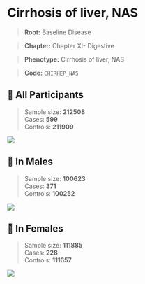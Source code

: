# Cirrhosis of liver, NAS

> **Root:** Baseline Disease  

> **Chapter:** Chapter XI- Digestive  

> **Phenotype:** Cirrhosis of liver, NAS  

> **Code:** `CHIRHEP_NAS`

## 🧪 All Participants  
> Sample size: **212508**  
> Cases: **599**  
> Controls: **211909**
<img src="/Disease/Figures/ALL/Incidence/CHIRHEP_NAS.png"/>
<CsvTable src="/Disease/Data/ALL/Incidence/COX_CHIRHEP_NAS.csv" label="🔍 View full results" />

## 👨 In Males  
> Sample size: **100623**  
> Cases: **371**  
> Controls: **100252**
<img src="/Disease/Figures/Male/Incidence/CHIRHEP_NAS.png"/>
<CsvTable src="/Disease/Data/Male/Incidence/COX_CHIRHEP_NAS.csv" label="🔍 View full results" />

## 👩 In Females  
> Sample size: **111885**  
> Cases: **228**  
> Controls: **111657**
<img src="/Disease/Figures/Female/Incidence/CHIRHEP_NAS.png"/>
<CsvTable src="/Disease/Data/Female/Incidence/COX_CHIRHEP_NAS.csv" label="🔍 View full results" />
